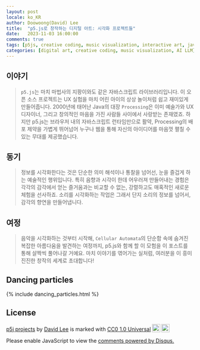 ```yaml
---
layout: post
locale: ko_KR
author: Doowoong(David) Lee
title:  "p5.js로 창작하는 디지털 아트: 시각화 프로젝트들"
date:   2023-11-03 16:00:00
comments: true
tags: [p5js, creative coding, music visualization, interactive art, javascript]
categories: [digital art, creative coding, music visualization, AI LLM]
---
```


## 이야기
> `p5.js`는 마치 마법사의 지팡이와도 같은 자바스크립트 라이브러리입니다. 이 오픈 소스 프로젝트는 UX 실험을 마치 어린 아이의 상상 놀이처럼 쉽고 재미있게 만들어줍니다. 2000년에 태어난 Java의 대장 `Processing`은 이미 예술가와 UX 디자이너, 그리고 창의적인 마음을 가진 사람들 사이에서 사랑받는 존재였죠. 하지만 p5.js는 브라우저 내의 자바스크립트 런타임만으로 활약, Processing의 배포 제약을 가볍게 뛰어넘어 누구나 웹을 통해 자신의 아이디어를 마음껏 펼칠 수 있는 무대를 제공했습니다.

## 동기
> 정보를 시각화한다는 것은 단순한 의미 해석이나 통찰을 넘어선, 눈을 즐겁게 하는 예술적인 행위입니다. 특히 음향과 시각이 한데 어우러져 만들어내는 경험은 각각의 감각에서 얻는 즐거움과는 비교할 수 없는, 강렬하고도 매혹적인 새로운 체험을 선사하죠. 소리를 시각화하는 작업은 그래서 단지 소리의 정보를 넘어서, 감각의 향연을 만들어냅니다.

## 여정
> 음악을 시각화하는 것부터 시작해, `Cellular Automata`의 단순함 속에 숨겨진 복잡한 아름다움을 발견하는 여정까지, p5.js와 함께 할 이 모험을 이 포스트를 통해 살짝씩 풀어나갈 거예요. 마치 이야기를 엮어가는 실처럼, 여러분을 이 흥미진진한 창작의 세계로 초대합니다!



## Dancing particles
{% include dancing_particles.html %}


## License
<p xmlns:cc="http://creativecommons.org/ns#" xmlns:dct="http://purl.org/dc/terms/"><a property="dct:title" rel="cc:attributionURL" href="https://fritzprix.github.io/ai/llm/2023/11/03/p5js-music-vis.html">p5j projects</a> by <a rel="cc:attributionURL dct:creator" property="cc:attributionName" href="https://fritzprix.github.io/about/">David Lee</a> is marked with <a href="http://creativecommons.org/publicdomain/zero/1.0?ref=chooser-v1" target="_blank" rel="license noopener noreferrer" style="display:inline-block;">CC0 1.0 Universal<img style="height:22px!important;margin-left:3px;vertical-align:text-bottom;" src="https://mirrors.creativecommons.org/presskit/icons/cc.svg?ref=chooser-v1"><img style="height:22px!important;margin-left:3px;vertical-align:text-bottom;" src="https://mirrors.creativecommons.org/presskit/icons/zero.svg?ref=chooser-v1"></a></p>


<div id="disqus_thread"></div>
<script>
    var disqus_config = function () {
        this.page.url = 'https://fritzprix.github.io/digital%20art/creative%20coding/music%20visualization/ai%20llm/2023/11/03/p5js-music-vis.html'; // Replace with your page's canonical URL variable
        this.page.identifier = 'p5js-music-vis'; // Replace with your page's unique identifier variable
    };

    (function() { // DON'T EDIT BELOW THIS LINE
        var d = document, s = d.createElement('script');
        s.src = 'https://disqus_pItUjCuJmX.disqus.com/embed.js'; // Replace 'YOUR_DISQUS_SHORTNAME' with your Disqus shortname
        s.setAttribute('data-timestamp', +new Date());
        (d.head || d.body).appendChild(s);
    })();
</script>
<noscript>Please enable JavaScript to view the <a href="https://disqus.com/?ref_noscript">comments powered by Disqus.</a></noscript>
